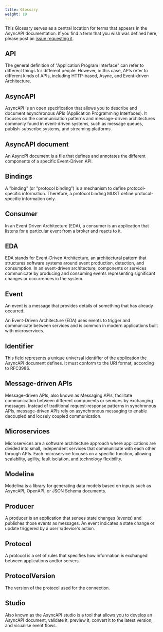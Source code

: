 ```yaml
---
title: Glossary
weight: 10
---
```



This Glossary serves as a central location for terms that appears in the AsyncAPI documentation. If you find a term that you wish was defined here, please post an [issue requesting it](https://github.com/asyncapi/website/issues).


## API
The general definition of "Application Program Interface" can refer to different things for different people. However, in this case, APIs refer to different kinds of APIs, including HTTP-based, Async, and Event-driven Architecture.


## AsyncAPI
AsyncAPI is an open specification that allows you to describe and document asynchronous APIs (Application Programming Interfaces). It focuses on the communication patterns and message-driven architectures commonly found in event-driven systems, such as message queues, publish-subscribe systems, and streaming platforms.


## AsyncAPI document
An AsyncPI document is a file that defines and annotates the different components of a specific Event-Driven API.


## Bindings
A "binding" (or "protocol binding") is a mechanism to define protocol-specific information. Therefore, a protocol binding MUST define protocol-specific information only.


## Consumer
In an Event Driven Architecture (EDA), a consumer is an application that listens for a particular event from a broker and reacts to it.


## EDA
EDA stands for Event-Driven Architecture, an architectural pattern that structures software systems around event production, detection, and consumption. In an event-driven architecture, components or services communicate by producing and consuming events representing significant changes or occurrences in the system.


## Event
An event is a message that provides details of something that has already occurred.

An Event-Driven Architecture (EDA) uses events to trigger and communicate between services and is common in modern applications built with microservices.


## Identifier
This field represents a unique universal identifier of the application the AsyncAPI document defines. It must conform to the URI format, according to RFC3986.


## Message-driven APIs
Message-driven APIs, also known as Messaging APIs, facilitate communication between different components or services by exchanging messages. Instead of traditional request-response patterns in synchronous APIs, message-driven APIs rely on asynchronous messaging to enable decoupled and loosely coupled communication.


## Microservices
Microservices are a software architecture approach where applications are divided into small, independent services that communicate with each other through APIs. Each microservice focuses on a specific function, allowing scalability, agility, fault isolation, and technology flexibility.


## Modelina
Modelina is a library for generating data models based on inputs such as AsyncAPI, OpenAPI, or JSON Schema documents.


## Producer
A producer is an application that senses state changes (events) and publishes those events as messages. An event indicates a state change or update triggered by a user's/device's action.


## Protocol
A protocol is a set of rules that specifies how information is exchanged between applications and/or servers.


## ProtocolVersion
The version of the protocol used for the connection.


## Studio
Also known as the AsyncAPI studio is a tool that allows you to develop an AsyncAPI document, validate it, preview it, convert it to the latest version, and visualise event flows.




<!---
TODO: I need help deciding what these terms could be fit for and will appreciate any help or suggestions I can get.

AsyncAPI specification
AsyncAPI spec
AsyncAPI file
AsyncAPI specification file
AsyncAPI instance
AsyncAPI definition
AsyncAPI contract

Secondly, in writing AsyncAPI, are there any variants? like these:

-  asyncAPI
-  Async API

I noticed that in different cases, it is spelt differently. Do we want to specify anything?

Finally, I'll apprecite new words to be added. Thanks

-->












